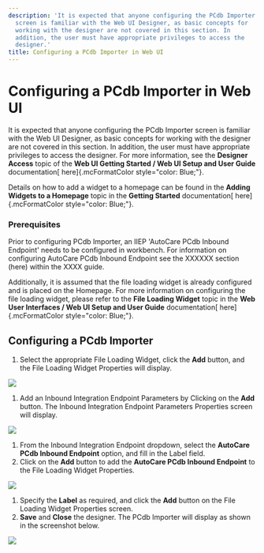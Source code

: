 ```yaml
---
description: 'It is expected that anyone configuring the PCdb Importer
  screen is familiar with the Web UI Designer, as basic concepts for
  working with the designer are not covered in this section. In
  addition, the user must have appropriate privileges to access the
  designer.'
title: Configuring a PCdb Importer in Web UI
---
```


Configuring a PCdb Importer in Web UI
=====================================

It is expected that anyone configuring the PCdb Importer screen is
familiar with the Web UI Designer, as basic concepts for working with
the designer are not covered in this section. In addition, the user must
have appropriate privileges to access the designer. For more
information, see the **Designer Access** topic of the **Web UI Getting
Started / Web UI Setup and User Guide** documentation[
here]{.mcFormatColor style="color: Blue;"}.

Details on how to add a widget to a homepage can be found in the
**Adding Widgets to a Homepage** topic in the **Getting Started**
documentation[ here]{.mcFormatColor style="color: Blue;"}.

### Prerequisites

Prior to configuring PCdb Importer, an IIEP 'AutoCare PCdb Inbound
Endpoint' needs to be configured in workbench. For information on
configuring AutoCare PCdb Inbound Endpoint see the XXXXXX section (here)
within the XXXX guide.

Additionally, it is assumed that the file loading widget is already
configured and is placed on the Homepage. For more information on
configuring the file loading widget, please refer to the **File Loading
Widget** topic in the **Web User Interfaces / Web UI Setup and User
Guide** documentation[ here]{.mcFormatColor style="color: Blue;"}.

Configuring a PCdb Importer
---------------------------

1.  Select the appropriate File Loading Widget, click the **Add**
    button, and the File Loading Widget Properties will display.

![](../../../../Resources/Images/Importers/Standard_AC/PCdb/FileLoadingWidget.png)

1.  Add an Inbound Integration Endpoint Parameters by Clicking on the
    **Add** button. The Inbound Integration Endpoint Parameters
    Properties screen will display.

![](../../../../Resources/Images/Importers/Standard_AC/PCdb/InboudPropScreen.png)

1.  From the Inbound Integration Endpoint dropdown, select the
    **AutoCare PCdb Inbound Endpoint** option, and fill in the Label
    field.
2.  Click on the **Add** button to add the **AutoCare PCdb Inbound
    Endpoint** to the File Loading Widget Properties.

![](../../../../Resources/Images/Importers/Standard_AC/PCdb/FLWproperties.png)

1.  Specify the **Label** as required, and click the **Add** button on
    the File Loading Widget Properties screen.
2.  **Save** and **Close** the designer. The PCdb Importer will display
    as shown in the screenshot below.

![](../../../../Resources/Images/Importers/Standard_AC/PCdb/PCdbImporter.png)
